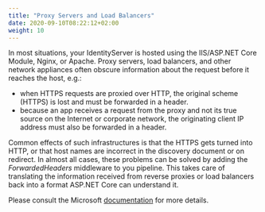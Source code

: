 ```yaml
---
title: "Proxy Servers and Load Balancers"
date: 2020-09-10T08:22:12+02:00
weight: 10
---
```


In most situations, your IdentityServer is hosted using the IIS/ASP.NET Core Module, Nginx, or Apache. Proxy servers, load balancers, and other network appliances often obscure information about the request before it reaches the host, e.g.:

* when HTTPS requests are proxied over HTTP, the original scheme (HTTPS) is lost and must be forwarded in a header.
* because an app receives a request from the proxy and not its true source on the Internet or corporate network, the originating client IP address must also be forwarded in a header.

Common effects of such infrastructures is that the HTTPS gets turned into HTTP, or that host names are incorrect in the discovery document or on redirect. In almost all cases, these problems can be solved by adding the *ForwardedHeaders* middleware to you pipeline. This takes care of translating the information received from reverse proxies or load balancers back into a format ASP.NET Core can understand it.

Please consult the Microsoft [documentation](https://docs.microsoft.com/en-us/aspnet/core/host-and-deploy/proxy-load-balancer) for more details.